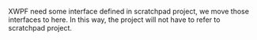 XWPF need some interface defined in scratchpad project, we move those interfaces to here.
In this way, the project will not have to refer to scratchpad project.